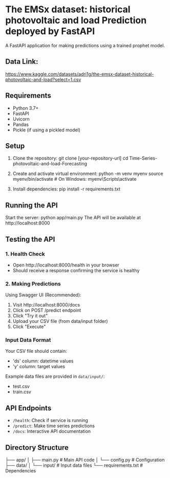 # The EMSx dataset: historical photovoltaic and load Prediction deployed by FastAPI 

A FastAPI application for making predictions using a trained prophet model.

## Data Link:
https://www.kaggle.com/datasets/adri1g/the-emsx-dataset-historical-photovoltaic-and-load?select=1.csv

## Requirements

- Python 3.7+
- FastAPI
- Uvicorn
- Pandas
- Pickle (if using a pickled model)


## Setup

1. Clone the repository:
git clone [your-repository-url]
cd Time-Series-photovoltaic-and-load-Forecasting

2. Create and activate virtual environment:
python -m venv myenv
source myenv/bin/activate  # On Windows: myenv\Scripts\activate

3. Install dependencies:
pip install -r requirements.txt

## Running the API

Start the server:
python app/main.py
The API will be available at http://localhost:8000

## Testing the API

### 1. Health Check
- Open http://localhost:8000/health in your browser
- Should receive a response confirming the service is healthy

### 2. Making Predictions
Using Swagger UI (Recommended):
1. Visit http://localhost:8000/docs
2. Click on POST /predict endpoint
3. Click "Try it out"
4. Upload your CSV file (from data/input folder)
5. Click "Execute"

### Input Data Format
Your CSV file should contain:
- 'ds' column: datetime values
- 'y' column: target values

Example data files are provided in `data/input/`:
- test.csv
- train.csv

## API Endpoints
- `/health`: Check if service is running
- `/predict`: Make time series predictions
- `/docs`: Interactive API documentation

## Directory Structure
├── app/
│   ├── main.py         # Main API code
│   └── config.py       # Configuration
├── data/
│   └── input/          # Input data files
└── requirements.txt    # Dependencies
